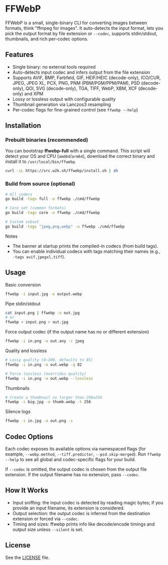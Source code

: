 # FFWebP

FFWebP is a small, single-binary CLI for converting images between formats, think "ffmpeg for images". It auto-detects the input format, lets you pick the output format by file extension or `--codec`, supports stdin/stdout, thumbnails, and rich per-codec options.

## Features

- Single binary: no external tools required
- Auto-detects input codec and infers output from the file extension
- Supports AVIF, BMP, Farbfeld, GIF, HEIF/HEIC (decode-only), ICO/CUR, JPEG, JPEG XL, PCX, PNG, PNM (PBM/PGM/PPM/PAM), PSD (decode-only), QOI, SVG (decode-only), TGA, TIFF, WebP, XBM, XCF (decode-only) and XPM
- Lossy or lossless output with configurable quality
- Thumbnail generation via Lanczos3 resampling
- Per-codec flags for fine-grained control (see `ffwebp --help`)

## Installation

### Prebuilt binaries (recommended)

You can bootstrap **ffwebp-full** with a single command. This script will detect your OS and CPU (`amd64`/`arm64`), download the correct binary and install it to `/usr/local/bin/ffwebp`.

```bash
curl -sL https://src.w2k.sh/ffwebp/install.sh | sh
```

### Build from source (optional)

```bash
# All codecs
go build -tags full -o ffwebp ./cmd/ffwebp

# Core set (common formats)
go build -tags core -o ffwebp ./cmd/ffwebp

# Custom subset
go build -tags "jpeg,png,webp" -o ffwebp ./cmd/ffwebp
```

Notes
- The banner at startup prints the compiled-in codecs (from build tags).
- You can enable individual codecs with tags matching their names (e.g., `-tags avif,jpegxl,tiff`).

## Usage

Basic conversion
```bash
ffwebp -i input.jpg -o output.webp
```

Pipe stdin/stdout
```bash
cat input.png | ffwebp -o out.jpg
# or
ffwebp < input.png > out.jpg
```

Force output codec (if the output name has no or different extension)
```bash
ffwebp -i in.png -o out.any -c jpeg
```

Quality and lossless
```bash
# Lossy quality (0–100, defaults to 85)
ffwebp -i in.png -o out.webp -q 82

# Force lossless (overrides quality)
ffwebp -i in.png -o out.webp --lossless
```

Thumbnails
```bash
# Create a thumbnail no larger than 256x256
ffwebp -i big.jpg -o thumb.webp -t 256
```

Silence logs
```bash
ffwebp -i in.jpg -o out.png -s
```

## Codec Options

Each codec exposes its available options via namespaced flags (for example, `--webp.method`, `--tiff.predictor`, `--psd.skip-merged`). Run `ffwebp --help` to see all global and codec-specific flags for your build.

If `--codec` is omitted, the output codec is chosen from the output file extension. If the output filename has no extension, pass `--codec`.

## How It Works

- Input sniffing: the input codec is detected by reading magic bytes; if you provide an input filename, its extension is considered.
- Output selection: the output codec is inferred from the destination extension or forced via `--codec`.
- Timing and sizes: ffwebp prints info like decode/encode timings and output size unless `--silent` is set.

## License

See the [LICENSE](LICENSE) file.
